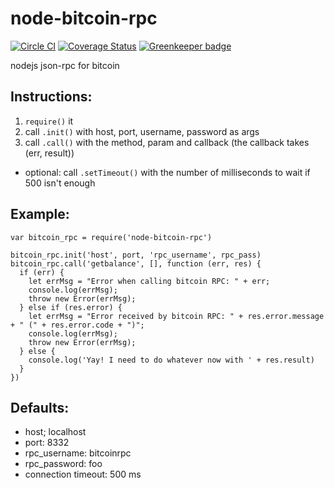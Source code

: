 # node-bitcoin-rpc

[![Circle CI](https://circleci.com/gh/drazisil/node-bitcoin-rpc.svg?style=shield)](https://circleci.com/gh/drazisil/node-bitcoin-rpc) [![Coverage Status](https://coveralls.io/repos/drazisil/node-bitcoin-rpc/badge.svg?branch=master&service=github)](https://coveralls.io/github/drazisil/node-bitcoin-rpc?branch=master)
[![Greenkeeper badge](https://badges.greenkeeper.io/drazisil/node-bitcoin-rpc.svg)](https://greenkeeper.io/)

nodejs json-rpc for bitcoin

## Instructions:

1. `require()` it
2. call `.init()` with host, port, username, password as args
3. call `.call()` with the method, param and callback (the callback takes (err, result))

* optional: call `.setTimeout()` with the number of milliseconds to wait if 500 isn't enough

## Example:

```
var bitcoin_rpc = require('node-bitcoin-rpc')

bitcoin_rpc.init('host', port, 'rpc_username', rpc_pass)
bitcoin_rpc.call('getbalance', [], function (err, res) {
  if (err) {
    let errMsg = "Error when calling bitcoin RPC: " + err;
    console.log(errMsg);
    throw new Error(errMsg);
  } else if (res.error) {
    let errMsg = "Error received by bitcoin RPC: " + res.error.message + " (" + res.error.code + ")";
    console.log(errMsg);
    throw new Error(errMsg);
  } else {
    console.log('Yay! I need to do whatever now with ' + res.result)
  }
})
```

## Defaults:

* host; localhost
* port: 8332
* rpc_username: bitcoinrpc
* rpc_password: foo
* connection timeout: 500 ms
